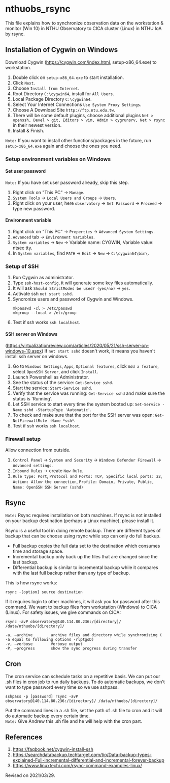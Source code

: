 # nthuobs_rsync

This file explains how to synchronize observation data on the workstation & monitor (Win 10) in NTHU Observatory to CICA cluster (Linux) in NTHU IoA by rsync.

## Installation of Cygwin on Windows
Download Cygwin (https://cygwin.com/index.html, setup-x86_64.exe) to workstation.
1. Double click on `setup-x86_64.exe` to start installation.
1. Click `Next`.
1. Choose `Install from Internet`.
1. Root Directory `C:\cygwin64`, install for `All Users`.
1. Local Package Directory `C:\cygwin64`.
1. Select Your Internet Connections `Use System Proxy Settings`.
1. Choose A Download Site `http://ftp.ntu.edu.tw`.
1. There will be some default plugins, choose additional plugins `Net > openssh, Devel > git, Editors > vim, Admin > cygrunsrv, Net > rsync` in their newest version.
1. Install & Finish.

`Note:` If you want to install other functions/packages in the future, run `setup-x86_64.exe` again and choose the ones you need.

### Setup environment variables on Windows
#### Set user password
`Note:` If you have set user password already, skip this step.
1. Right click on "This PC" -> `Manage`.
1. `System Tools` -> `Local Users and Groups` -> `Users`.
1. Right click on your user, here `observatory` -> `Set Password` -> `Proceed` -> type new password.

#### Environment variable
1. Right click on "This PC" -> `Properties` -> `Advanced System Settings`.
1. `Advanced` tab -> `Environment Variables`.
1. `System variables` -> `New` -> Variable name: CYGWIN, Variable value: ntsec tty.
1. In `System variables`, find `PATH` -> `Edit` -> `New` -> `C:\cygwin64\bin\`.

### Setup of SSH
1. Run Cygwin as administrator.
1. Type `ssh-host-config`, it will generate some key files automatically.
1. It will ask `Should StrictModes be used? (yes/no)` -> `yes`.
1. Activate ssh `net start sshd`.
1. Syncronize users and password of Cygwin and Windows.
    ```
    mkpasswd -cl > /etc/passwd
    mkgroup --local > /etc/group
    ```
1. Test if ssh works `ssh localhost`.

#### SSH server on Windows
(https://virtualizationreview.com/articles/2020/05/21/ssh-server-on-windows-10.aspx)
If `net start sshd` doesn't work, it means you haven't install ssh server on windows.
1. Go to `Windows Settings`, `Apps`, `Optional features`, click `Add a feature`, select `OpenSSH Server`, and click `Install`.
2. Launch Powershell as Administrator.
3. See the status of the service: `Get-Service sshd`.
4. Start the service: `Start-Service sshd`.
5. Verify that the service was running: `Get-Service sshd` and make sure the status is 'Running'.
6. Let SSH service to start every time the system booted up: `Set-Service -Name sshd -StartupType 'Automatic'`.
7. To check and make sure that the port for the SSH server was open: `Get-NetFirewallRule -Name *ssh*`.
8. Test if ssh works `ssh localhost`.

### Firewall setup
Allow connection from outside.

1. `Control Panel` -> `System and Security` -> `Windows Defender Firewall` -> `Advanced settings`.
1. `Inbound Rules` ->  create `New Rule`.
1. `Rule type: Port`, `Protocol and Ports: TCP, Specific local ports: 22`, `Action: Allow the connection`, `Profile: Domain, Private, Public`, `Name: OpenSSH SSH Server (sshd)`

## Rsync
`Note:` Rsync requires installation on both machines. If rsync is not installed on your backup destination (perhaps a Linux machine), please install it.

Rsync is a useful tool in doing remote backup. There are different types of backup that can be choose using rsync while scp can only do full backup.  
* Full backup copies the full data set to the destination which consumes time and storage space.  
* Incremental backup only back up the files that are changed since the last backup.   
* Differential backup is similar to incremental backup while it compares with the last full backup rather than any type of backup.  

This is how rsync works:
```
rsync -[option] source destination
```
If it requires login to other machines, it will ask you for password after this command.
We want to backup files from workstation (Windows) to CICA (Linux).
For safety issues, we give commands on CICA:
```
rsync -avP observatory@140.114.80.236:/[directory]/ /data/nthuobs/[directory]/

-a, –archive        archive files and directory while synchronizing ( -a equal to following options -rlptgoD)
-v, –verbose        Verbose output
-P, –progress       show the sync progress during transfer
```

## Cron
The cron service can schedule tasks on a repetitive basis. We can put our .sh files in cron job to run daily backups.
To do automatic backups, we don't want to type password every time so we use sshpass.
```
sshpass -p [password] rsync -avP observatory@140.114.80.236:/[directory]/ /data/nthuobs/[directory]/
```
Put the command lines in a .sh file, set the path of .sh file to cron and it will do automatic backup every certain time.  
`Note:` Give Andrew this .sh file and he will help with the cron part.

## References
1. https://faqbook.net/cygwin-install-ssh
1. https://searchdatabackup.techtarget.com/tip/Data-backup-types-explained-Full-incremental-differential-and-incremental-forever-backup
1. https://www.linuxtechi.com/rsync-command-examples-linux/

Revised on 2021/03/29.

